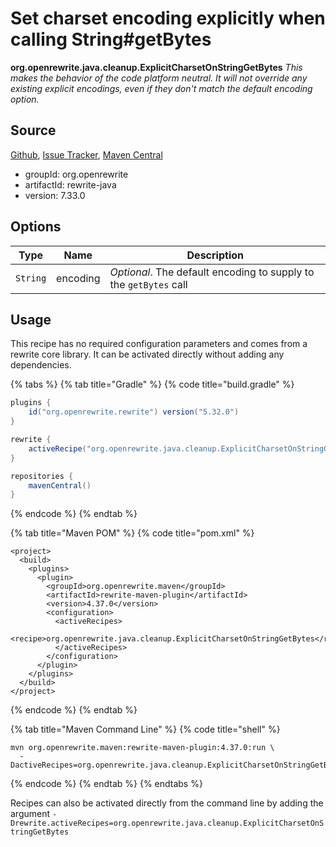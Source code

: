 # Set charset encoding explicitly when calling String#getBytes

**org.openrewrite.java.cleanup.ExplicitCharsetOnStringGetBytes** _This makes the behavior of the code platform neutral. It will not override any existing explicit encodings, even if they don't match the default encoding option._

## Source

[Github](https://github.com/openrewrite/rewrite), [Issue Tracker](https://github.com/openrewrite/rewrite/issues), [Maven Central](https://search.maven.org/artifact/org.openrewrite/rewrite-java/7.33.0/jar)

* groupId: org.openrewrite
* artifactId: rewrite-java
* version: 7.33.0

## Options

| Type     | Name     | Description                                                       |
| -------- | -------- | ----------------------------------------------------------------- |
| `String` | encoding | _Optional_. The default encoding to supply to the `getBytes` call |

## Usage

This recipe has no required configuration parameters and comes from a rewrite core library. It can be activated directly without adding any dependencies.

{% tabs %}
{% tab title="Gradle" %}
{% code title="build.gradle" %}
```groovy
plugins {
    id("org.openrewrite.rewrite") version("5.32.0")
}

rewrite {
    activeRecipe("org.openrewrite.java.cleanup.ExplicitCharsetOnStringGetBytes")
}

repositories {
    mavenCentral()
}
```
{% endcode %}
{% endtab %}

{% tab title="Maven POM" %}
{% code title="pom.xml" %}
```markup
<project>
  <build>
    <plugins>
      <plugin>
        <groupId>org.openrewrite.maven</groupId>
        <artifactId>rewrite-maven-plugin</artifactId>
        <version>4.37.0</version>
        <configuration>
          <activeRecipes>
            <recipe>org.openrewrite.java.cleanup.ExplicitCharsetOnStringGetBytes</recipe>
          </activeRecipes>
        </configuration>
      </plugin>
    </plugins>
  </build>
</project>
```
{% endcode %}
{% endtab %}

{% tab title="Maven Command Line" %}
{% code title="shell" %}
```shell
mvn org.openrewrite.maven:rewrite-maven-plugin:4.37.0:run \
  -DactiveRecipes=org.openrewrite.java.cleanup.ExplicitCharsetOnStringGetBytes
```
{% endcode %}
{% endtab %}
{% endtabs %}

Recipes can also be activated directly from the command line by adding the argument `-Drewrite.activeRecipes=org.openrewrite.java.cleanup.ExplicitCharsetOnStringGetBytes`
